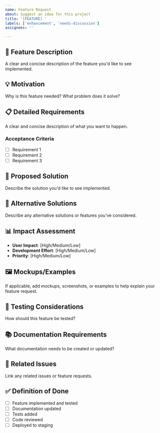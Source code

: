 ```yaml
---
name: Feature Request
about: Suggest an idea for this project
title: '[FEATURE] '
labels: ['enhancement', 'needs-discussion']
assignees: ''

---
```


## 🚀 Feature Description
A clear and concise description of the feature you'd like to see implemented.

## 💡 Motivation
Why is this feature needed? What problem does it solve?

## 📋 Detailed Requirements
A clear and concise description of what you want to happen.

### Acceptance Criteria
- [ ] Requirement 1
- [ ] Requirement 2
- [ ] Requirement 3

## 🎨 Proposed Solution
Describe the solution you'd like to see implemented.

## 🔄 Alternative Solutions
Describe any alternative solutions or features you've considered.

## 📊 Impact Assessment
- **User Impact**: [High/Medium/Low]
- **Development Effort**: [High/Medium/Low]
- **Priority**: [High/Medium/Low]

## 🖼️ Mockups/Examples
If applicable, add mockups, screenshots, or examples to help explain your feature request.

## 🧪 Testing Considerations
How should this feature be tested?

## 📚 Documentation Requirements
What documentation needs to be created or updated?

## 🔗 Related Issues
Link any related issues or feature requests.

## ✅ Definition of Done
- [ ] Feature implemented and tested
- [ ] Documentation updated
- [ ] Tests added
- [ ] Code reviewed
- [ ] Deployed to staging